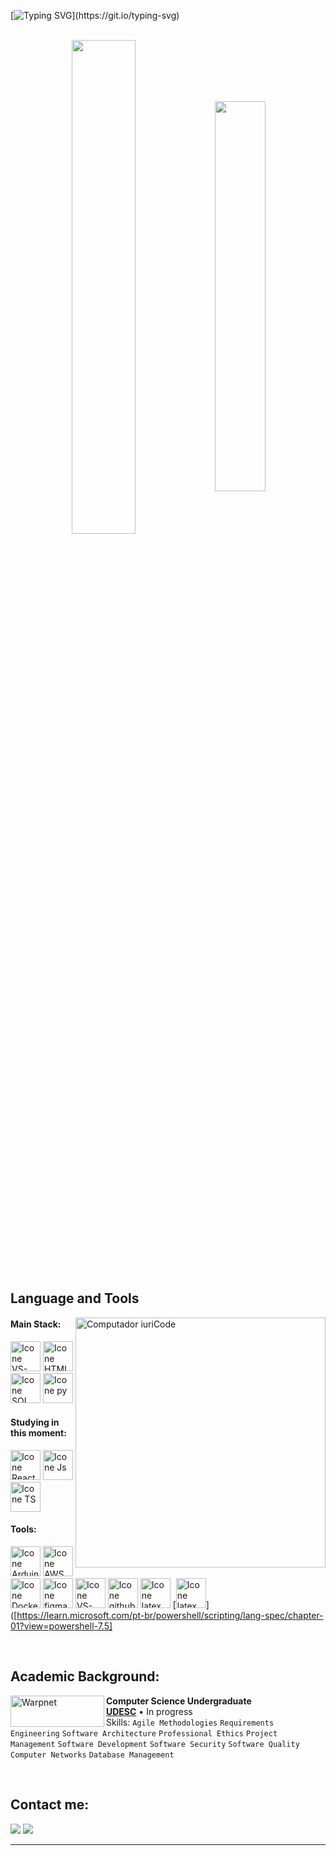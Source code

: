 [![Typing SVG](https://readme-typing-svg.herokuapp.com?color=FF3670&size=35&center=true&vCenter=true&width=1000&lines=Welcome+to+my+GitHub+profile!)](https://git.io/typing-svg)

<br>

<div align="center" style="margin-bottom:200px">
 <img width=45% align="center" src="https://github-readme-stats.vercel.app/api?username=kerolayne&theme=radical&show_icons=true" />
 <img width=40% align="center" src="https://github-readme-stats.vercel.app/api/top-langs/?username=kerolayne&layout=compact&theme=radical" />
</div>


<br>

## Language and Tools

<img src="https://raw.githubusercontent.com/MicaelliMedeiros/micaellimedeiros/master/image/computer-illustration.png" min-width="400px" max-width="400px" width="400px" align="right" alt="Computador iuriCode">

#### Main Stack:

  [<img height="48px" width="48px" alt="Icone VS-Code" src="https://skillicons.dev/icons?i=c"/>](https://linux.ime.usp.br/~orem/notas-de-aula/mac121/2-aula.html)
  [<img height="48px" width="48px" alt="Icone HTML" src="https://skillicons.dev/icons?i=html"/>](https://developer.mozilla.org/en-US/docs/Web/HTML)
  [<img height="48px" width="48px" alt="Icone SQL" src="https://skillicons.dev/icons?i=postgres"/>](https://www.postgresql.org/)
  [<img height="48px" width="48px" alt="Icone py" src="https://skillicons.dev/icons?i=py"/>](https://www.python.org/)

#### Studying in this moment:
  [<img height="48px" width="48px" alt="Icone React" src="https://skillicons.dev/icons?i=react"/>](https://react.dev/)
  [<img height="48px" width="48px" alt="Icone Js" src="https://skillicons.dev/icons?i=js"/>](https://developer.mozilla.org/en-US/docs/Web/JavaScript)
  [<img height="48px" width="48px" alt="Icone TS" src="https://skillicons.dev/icons?i=ts"/>](https://www.typescriptlang.org/)


#### Tools:

  [<img height="48px" width="48px" alt="Icone Arduino" src="https://skillicons.dev/icons?i=arduino"/>](https://www.arduino.cc/)
  [<img height="48px" width="48px" alt="Icone AWS" src="https://skillicons.dev/icons?i=aws"/>](https://aws.amazon.com/)
  [<img height="48px" width="48px" alt="Icone Docker" src="https://skillicons.dev/icons?i=docker"/>](https://www.docker.com/)
  [<img height="48px" width="48px" alt="Icone figma" src="https://skillicons.dev/icons?i=figma"/>](https://www.figma.com/)
  [<img height="48px" width="48px" alt="Icone VS-Code" src="https://skillicons.dev/icons?i=vscode"/>](https://code.visualstudio.com/)
  [<img height="48px" width="48px" alt="Icone github" src="https://skillicons.dev/icons?i=github"/>](https://github.com/)
  [<img height="48px" width="48px" alt="Icone latex" src="https://skillicons.dev/icons?i=latex"/>](https://www.latex-project.org/)
  [<img height="48px" width="48px" alt="Icone latex" src="https://skillicons.dev/icons?i=powershell"/>]([https://learn.microsoft.com/pt-br/powershell/scripting/lang-spec/chapter-01?view=powershell-7.5]


<br>

## Academic Background:

[<img align="left" height="50px" width="150px" alt="Warpnet" src="https://www.udesc.br/arquivos/udesc/id_cpmenu/16030/horizontal___rgb___copia_16794320032066_16030.jpg"/>](https://www.udesc.br/)
**Computer Science Undergraduate** \
[**UDESC**](https://www.udesc.br/)  • In progress\
Skills: `Agile Methodologies` `Requirements Engineering` `Software Architecture` `Professional Ethics`
`Project Management` `Software Development` `Software Security` `Software Quality` `Computer Networks`
`Database Management `

<br>

## Contact me:
<div>
<a href = "mailto: kerolaynesoliveira@gmail.com"><img loading="lazy" src="https://img.shields.io/badge/Gmail-D14836?style=for-the-badge&logo=gmail&logoColor=white" target="_blank"></a>
<a href="https://www.linkedin.com/in/kerolaynedesouza/" target="_blank"><img loading="lazy" src="https://img.shields.io/badge/-LinkedIn-%230077B5?style=for-the-badge&logo=linkedin&logoColor=white" target="_blank"></a>   
</div>


------

